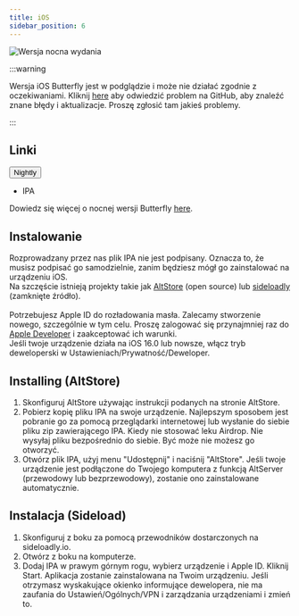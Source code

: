 ```yaml
---
title: iOS
sidebar_position: 6
---
```


![Wersja nocna wydania](https://img.shields.io/badge/dynamic/yaml?color=f7d28c\&label=Nightly\&query=%24.version\&url=https%3A%2F%2Fraw.githubusercontent.com%2FLinwoodDev%2Fbutterfly%2Fnightly%2Fapp%2Fpubspec.yaml\&style=for-the-badge)

:::warning

Wersja iOS Butterfly jest w podglądzie i może nie działać zgodnie z oczekiwaniami.
Kliknij [here](https://github.com/LinwoodDev/Butterfly/issues/244) aby odwiedzić problem na GitHub, aby znaleźć znane błędy i aktualizacje. Proszę zgłosić tam jakieś problemy.

:::

## Linki

<div className="dropdown dropdown--hoverable margin--sm">
  <button className="button button--outline button--danger button--lg">Nightly</button>
  <ul className="dropdown__menu">
    <li>
      <DownloadButton className="dropdown__link" href="https://github.com/LinwoodDev/butterfly/releases/download/nightly/linwood-butterfly-ios.ipa">
        IPA
      </DownloadButton>
    </li>
  </ul>
</div>

Dowiedz się więcej o nocnej wersji Butterfly [here](/nightly).

## Instalowanie

Rozprowadzany przez nas plik IPA nie jest podpisany. Oznacza to, że musisz podpisać go samodzielnie, zanim będziesz mógł go zainstalować na urządzeniu iOS. \
Na szczęście istnieją projekty takie jak [AltStore](https://altstore.io) (open source) lub [sideloadly](https://sideloadly.io) (zamknięte źródło). \
\
Potrzebujesz Apple ID do rozładowania masła. Zalecamy stworzenie nowego, szczególnie w tym celu. Proszę zalogować się przynajmniej raz do [Apple Developer](https://developer.apple.com) i zaakceptować ich warunki.
\
Jeśli twoje urządzenie działa na iOS 16.0 lub nowsze, włącz tryb deweloperski w Ustawieniach/Prywatność/Deweloper.

## Installing (AltStore)

1. Skonfiguruj AltStore używając instrukcji podanych na stronie AltStore.
2. Pobierz kopię pliku IPA na swoje urządzenie. Najlepszym sposobem jest pobranie go za pomocą przeglądarki internetowej lub wysłanie do siebie pliku zip zawierającego IPA. Kiedy nie stosować leku Airdrop. Nie wysyłaj pliku bezpośrednio do siebie. Być może nie możesz go otworzyć.
3. Otwórz plik IPA, użyj menu "Udostępnij" i naciśnij "AltStore". Jeśli twoje urządzenie jest podłączone do Twojego komputera z funkcją AltServer (przewodowy lub bezprzewodowy), zostanie ono zainstalowane automatycznie.

## Instalacja (Sideload)

1. Skonfiguruj z boku za pomocą przewodników dostarczonych na sideloadly.io.
2. Otwórz z boku na komputerze.
3. Dodaj IPA w prawym górnym rogu, wybierz urządzenie i Apple ID. Kliknij Start. Aplikacja zostanie zainstalowana na Twoim urządzeniu.
   Jeśli otrzymasz wyskakujące okienko informujące dewelopera, nie ma zaufania do Ustawień/Ogólnych/VPN i zarządzania urządzeniami i zmień to.
